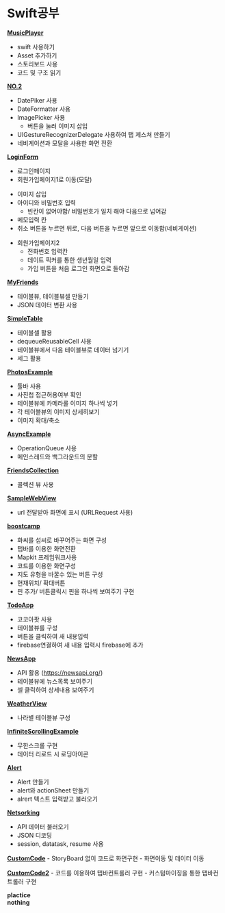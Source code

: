 # Swift공부

[**MusicPlayer**](https://github.com/JINHYUCK-r/Swift/tree/master/MusicPlayer)
 - swift 사용하기 
 - Asset 추가하기
 - 스토리보드 사용
 - 코드 및 구조 읽기 
 
[**NO.2**](https://github.com/JINHYUCK-r/Swift/tree/master/NO.2)
  - DatePiker 사용
 - DateFormatter 사용
- ImagePicker 사용
  *  버튼을 눌러 이미지 삽입
 - UIGestureRecognizerDelegate 사용하여 탭 제스쳐 만들기
- 네비게이션과 모달을 사용한 화면 전환
  
[**LoginForm**](https://github.com/JINHYUCK-r/Swift/tree/master/LoginForm)
- 로그인페이지
- 회원가입페이지1로 이동(모달)
 * 이미지 삽입
 * 아이디와 비밀번호 입력
   +  빈칸이 없어야함/ 비밀번호가 일치 해야 다음으로 넘어감
 * 메모입력 칸
 * 취소 버튼을 누르면 뒤로, 다음 버튼을 누르면 앞으로 이동함(네비게이션)
- 회원가입페이지2
  * 전화번호 입력칸
  * 데이트 픽커를 통한 생년월일 입력
  * 가입 버튼을 처음 로그인 화면으로 돌아감
  
[**MyFriends**](https://github.com/JINHYUCK-r/Swift/tree/master/MyFriends)
 - 테이블뷰, 테이블뷰셀 만들기
 - JSON 데이터 변환 사용 

[**SimpleTable**](https://github.com/JINHYUCK-r/Swift/tree/master/SimpleTable)
 - 테이블셀 활용
 - dequeueReusableCell 사용
 - 테이블뷰에서 다음 테이블뷰로 데이터 넘기기
- 세그 활용

[**PhotosExample**](https://github.com/JINHYUCK-r/Swift/tree/master/PhotosExample)
 - 툴바 사용
 - 사진첩 접근허용여부 확인
 - 테이블뷰에 카메라롤 이미지 하나씩 넣기
 - 각 테이블뷰의 이미지 상세히보기
 - 이미지 확대/축소
 
 [**AsyncExample**](https://github.com/JINHYUCK-r/Swift/tree/master/AsyncExample)
  - OperationQueue 사용
 - 메인스레드와 백그라운드의 분할
 
 [**FriendsCollection**](https://github.com/JINHYUCK-r/Swift/tree/master/FriendsCollection)
 - 콜렉션 뷰 사용
 
[**SampleWebView**](https://github.com/JINHYUCK-r/Swift/tree/master/SampleWebView)
 - url 전달받아 화면에 표시 (URLRequest 사용)
 
 [**boostcamp**](https://github.com/JINHYUCK-r/Swift/tree/master/boostcamp)
 - 화씨를 섭씨로 바꾸어주는 화면 구성
 - 탭바를 이용한 화면전환
 - Mapkit 프레임워크사용
 - 코드를 이용한 화면구성
 - 지도 유형을 바꿀수 있는 버튼 구성
 - 현재위치/ 확대버튼
 - 핀 추가/ 버튼클릭시 핀을 하나씩 보여주기 구현
 
[**TodoApp**](https://github.com/JINHYUCK-r/Swift/tree/master/TodoApp)
 - 코코아팟 사용
 - 테이블뷰를 구성
 - 버튼을 클릭하여 새 내용입력
 - firebase연결하여 새 내용 입력시 firebase에 추가

[**NewsApp**](https://github.com/JINHYUCK-r/Swift/tree/master/NewsApp)
 - API 활용 (https://newsapi.org/)
 - 테이블뷰에 뉴스목록 보여주기
 - 셀 클릭하여 상세내용 보여주기
 
[**WeatherView**](https://github.com/JINHYUCK-r/Swift/tree/master/WeatherView)
 - 나라별 테이블뷰 구성
 
 [**InfiniteScrollingExample**](https://github.com/JINHYUCK-r/Swift/tree/master/InfiniteScrollingExample)
  - 무한스크롤 구현
  - 데이터 리로드 시 로딩아이콘
  
  [**Alert**](https://github.com/JINHYUCK-r/Swift/tree/master/Alert)
   - Alert 만들기
   - alert와 actionSheet 만들기
   - alrert 텍스트 입력받고 불러오기
   
   [**Netsorking**](https://github.com/JINHYUCK-r/Swift/tree/master/Networking)
   - API 데이터 불러오기
   - JSON 디코딩
   - session, datatask, resume 사용
   
    
   [**CustomCode**](https://github.com/JINHYUCK-r/Swift/tree/master/CustomCode)
      - StoryBoard 없이 코드로 화면구현
      - 화면이동 및 데이터 이동

   [**CustomCode2**](https://github.com/JINHYUCK-r/Swift/tree/master/CustomCode2)
      - 코드를 이용하여 탭바컨트롤러 구현
      - 커스텀마이징을 통한 탭바컨트롤러 구현

 
**plactice**   
**nothing**
